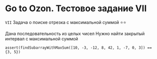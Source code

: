 # Go to Ozon. Тестовое задание VII

`VII` Задача о поиске отрезка с максимальной суммой ⭐⭐

Дана последовательность из целых чисел
Нужно найти закрытый  интервал с максимальной суммой
```
assert(findSubarrayWithMaxSum([10, -3, -12, 8, 42, 1, -7, 0, 3]) == {3, 5})
```
